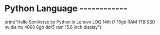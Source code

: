 # Python Language ------------

print("Hello SoniVerse by Python in Lenovo LOQ 14th i7 16gb RAM 1TB SSD nvidia rtx 4060 8gb ddr5 ram 15.6 inch display")